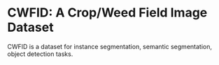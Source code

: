 # CWFID: A Crop/Weed Field Image Dataset

CWFID is a dataset for instance segmentation, semantic segmentation, object detection tasks.